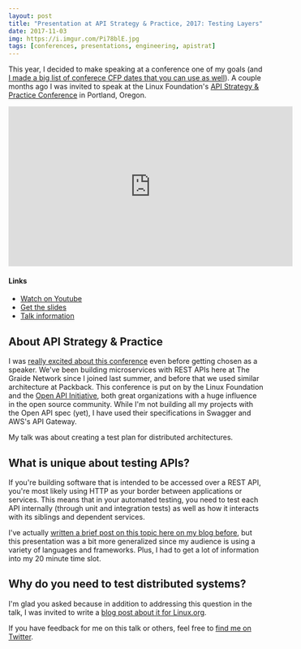 ```yaml
---
layout: post
title: "Presentation at API Strategy & Practice, 2017: Testing Layers"
date: 2017-11-03
img: https://i.imgur.com/Pi78blE.jpg
tags: [conferences, presentations, engineering, apistrat]
---
```

This year, I decided to make speaking at a conference one of my goals (and [I made a big list of conferece CFP dates that you can use as well](https://www.karllhughes.com/posts/tech-conference-cfps)). A couple months ago I was invited to speak at the Linux Foundation's [API Strategy & Practice Conference](http://events.linuxfoundation.org/events/apistrat) in Portland, Oregon.

<iframe width="560" height="315" src="https://www.youtube.com/embed/NcQryexNKhM?rel=0&showinfo=0" frameborder="0" allowfullscreen></iframe>

#### Links
- [Watch on Youtube](https://www.youtube.com/watch?v=NcQryexNKhM)
- [Get the slides](https://drive.google.com/open?id=1va2Ny5a5lEu1fKBa6w5XYDAqaE2otiBR6bZFgjncWxA)
- [Talk information](https://apistrat17.sched.com/event/414b17fdda21239616cac543f54c542f)

## About API Strategy & Practice

I was [really excited about this conference]() even before getting chosen as a speaker. We've been building microservices with REST APIs here at The Graide Network since I joined last summer, and before that we used similar architecture at Packback. This conference is put on by the Linux Foundation and the [Open API Initiative](https://www.openapis.org/), both great organizations with a huge influence in the open source community. While I'm not building all my projects with the Open API spec (yet), I have used their specifications in Swagger and AWS's API Gateway.

My talk was about creating a test plan for distributed architectures.

## What is unique about testing APIs?

If you're building software that is intended to be accessed over a REST API, you're most likely using HTTP as your border between applications or services. This means that in your automated testing, you need to test each API internally (through unit and integration tests) as well as how it interacts with its siblings and dependent services.

I've actually [written a brief post on this topic here on my blog before](https://www.karllhughes.com/posts/testing-layers), but this presentation was a bit more generalized since my audience is using a variety of languages and frameworks. Plus, I had to get a lot of information into my 20 minute time slot.

## Why do you need to test distributed systems?

I'm glad you asked because in addition to addressing this question in the talk, I was invited to write a [blog post about it for Linux.org](https://www.linuxfoundation.org/blog/testing-important-distributed-software/).

If you have feedback for me on this talk or others, feel free to [find me on Twitter](https://twitter.com/karllhughes).

